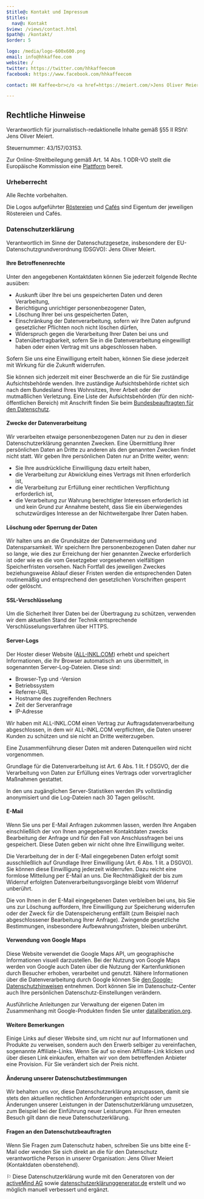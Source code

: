 ```yaml
---
$title@: Kontakt und Impressum
$titles:
  nav@: Kontakt
$view: /views/contact.html
$path@: /kontakt/
$order: 5

logo: /media/logo-600x600.png
email: info@hhkaffee.com
website: /
twitter: https://twitter.com/hhkaffeecom
facebook: https://www.facebook.com/hhkaffeecom

contact: HH Kaffee<br>c/o <a href=https://meiert.com/>Jens Oliver Meiert</a><br>Schwalbenplatz<br>22307 Hamburg<br><a href=tel:+49-157-50117717>0157-50117717</a>

---
```

## Rechtliche Hinweise

Verantwortlich für journalistisch-redaktionelle Inhalte gemäß §55 II RStV: Jens Oliver Meiert.

Steuernummer: 43/157/03153.

Zur Online-Streitbeilegung gemäß Art. 14 Abs. 1 ODR-VO stellt die Europäische Kommission eine [Plattform](https://ec.europa.eu/consumers/odr/) bereit.

### Urheberrecht

Alle Rechte vorbehalten.

Die Logos aufgeführter [Röstereien]([url('/content/pages/roasters.md')]) und [Cafés]([url('/content/pages/cafes.md')]) sind Eigentum der jeweiligen Röstereien und Cafés.  

### Datenschutzerklärung

Verantwortlich im Sinne der Datenschutzgesetze, insbesondere der EU-Datenschutzgrundverordnung (DSGVO): Jens Oliver Meiert.

#### Ihre Betroffenenrechte

Unter den angegebenen Kontaktdaten können Sie jederzeit folgende Rechte ausüben:

* Auskunft über Ihre bei uns gespeicherten Daten und deren Verarbeitung,
* Berichtigung unrichtiger personenbezogener Daten,
* Löschung Ihrer bei uns gespeicherten Daten,
* Einschränkung der Datenverarbeitung, sofern wir Ihre Daten aufgrund gesetzlicher Pflichten noch nicht löschen dürfen,
* Widerspruch gegen die Verarbeitung Ihrer Daten bei uns und
* Datenübertragbarkeit, sofern Sie in die Datenverarbeitung eingewilligt haben oder einen Vertrag mit uns abgeschlossen haben.

Sofern Sie uns eine Einwilligung erteilt haben, können Sie diese jederzeit mit Wirkung für die Zukunft widerrufen.

Sie können sich jederzeit mit einer Beschwerde an die für Sie zuständige Aufsichtsbehörde wenden. Ihre zuständige Aufsichtsbehörde richtet sich nach dem Bundesland Ihres Wohnsitzes, Ihrer Arbeit oder der mutmaßlichen Verletzung. Eine Liste der Aufsichtsbehörden (für den nicht-öffentlichen Bereich) mit Anschrift finden Sie beim [Bundesbeauftragten für den Datenschutz](https://www.bfdi.bund.de/DE/Infothek/Anschriften_Links/anschriften_links-node.html).

#### Zwecke der Datenverarbeitung

Wir verarbeiten etwaige personenbezogenen Daten nur zu den in dieser Datenschutzerklärung genannten Zwecken. Eine Übermittlung Ihrer persönlichen Daten an Dritte zu anderen als den genannten Zwecken findet nicht statt. Wir geben Ihre persönlichen Daten nur an Dritte weiter, wenn:

* Sie Ihre ausdrückliche Einwilligung dazu erteilt haben,
* die Verarbeitung zur Abwicklung eines Vertrags mit Ihnen erforderlich ist,
* die Verarbeitung zur Erfüllung einer rechtlichen Verpflichtung erforderlich ist,
* die Verarbeitung zur Wahrung berechtigter Interessen erforderlich ist und kein Grund zur Annahme besteht, dass Sie ein überwiegendes schutzwürdiges Interesse an der Nichtweitergabe Ihrer Daten haben.

#### Löschung oder Sperrung der Daten

Wir halten uns an die Grundsätze der Datenvermeidung und Datensparsamkeit. Wir speichern Ihre personenbezogenen Daten daher nur so lange, wie dies zur Erreichung der hier genannten Zwecke erforderlich ist oder wie es die vom Gesetzgeber vorgesehenen vielfältigen Speicherfristen vorsehen. Nach Fortfall des jeweiligen Zweckes beziehungsweise Ablauf dieser Fristen werden die entsprechenden Daten routinemäßig und entsprechend den gesetzlichen Vorschriften gesperrt oder gelöscht.

#### SSL-Verschlüsselung

Um die Sicherheit Ihrer Daten bei der Übertragung zu schützen, verwenden wir dem aktuellen Stand der Technik entsprechende Verschlüsselungsverfahren über HTTPS.

#### Server-Logs

Der Hoster dieser Website ([ALL-INKL.COM](https://all-inkl.com/)) erhebt und speichert Informationen, die Ihr Browser automatisch an uns übermittelt, in sogenannten Server-Log-Dateien. Diese sind:

* Browser-Typ und -Version
* Betriebssystem
* Referrer-URL
* Hostname des zugreifenden Rechners
* Zeit der Serveranfrage
* IP-Adresse

Wir haben mit ALL-INKL.COM einen Vertrag zur Auftragsdatenverarbeitung abgeschlossen, in dem wir ALL-INKL.COM verpflichten, die Daten unserer Kunden zu schützen und sie nicht an Dritte weiterzugeben.

Eine Zusammenführung dieser Daten mit anderen Datenquellen wird nicht vorgenommen.

Grundlage für die Datenverarbeitung ist Art. 6 Abs. 1 lit. f DSGVO, der die Verarbeitung von Daten zur Erfüllung eines Vertrags oder vorvertraglicher Maßnahmen gestattet.

In den uns zugänglichen Server-Statistiken werden IPs vollständig anonymisiert und die Log-Dateien nach 30 Tagen gelöscht.

#### E-Mail

Wenn Sie uns per E-Mail Anfragen zukommen lassen, werden Ihre Angaben einschließlich der von Ihnen angegebenen Kontaktdaten zwecks Bearbeitung der Anfrage und für den Fall von Anschlussfragen bei uns gespeichert. Diese Daten geben wir nicht ohne Ihre Einwilligung weiter.

Die Verarbeitung der in der E-Mail eingegebenen Daten erfolgt somit ausschließlich auf Grundlage Ihrer Einwilligung (Art. 6 Abs. 1 lit. a DSGVO). Sie können diese Einwilligung jederzeit widerrufen. Dazu reicht eine formlose Mitteilung per E-Mail an uns. Die Rechtmäßigkeit der bis zum Widerruf erfolgten Datenverarbeitungsvorgänge bleibt vom Widerruf unberührt.

Die von Ihnen in der E-Mail eingegebenen Daten verbleiben bei uns, bis Sie uns zur Löschung auffordern, Ihre Einwilligung zur Speicherung widerrufen oder der Zweck für die Datenspeicherung entfällt (zum Beispiel nach abgeschlossener Bearbeitung Ihrer Anfrage). Zwingende gesetzliche Bestimmungen, insbesondere Aufbewahrungsfristen, bleiben unberührt.

#### Verwendung von Google Maps

Diese Website verwendet die Google Maps API, um geographische Informationen visuell darzustellen. Bei der Nutzung von Google Maps werden von Google auch Daten über die Nutzung der Kartenfunktionen durch Besucher erhoben, verarbeitet und genutzt. Nähere Informationen über die Datenverarbeitung durch Google können Sie [den Google-Datenschutzhinweisen](https://policies.google.com/privacy) entnehmen. Dort können Sie im Datenschutz-Center auch Ihre persönlichen Datenschutz-Einstellungen verändern.

Ausführliche Anleitungen zur Verwaltung der eigenen Daten im Zusammenhang mit Google-Produkten finden Sie unter [dataliberation.org](http://www.dataliberation.org/).

#### Weitere Bemerkungen

Einige Links auf dieser Website sind, um nicht nur auf Informationen und Produkte zu verweisen, sondern auch den Erwerb selbiger zu vereinfachen, sogenannte Affiliate-Links. Wenn Sie auf so einen Affiliate-Link klicken und über diesen Link einkaufen, erhalten wir von dem betreffenden Anbieter eine Provision. Für Sie verändert sich der Preis nicht.

#### Änderung unserer Datenschutzbestimmungen

Wir behalten uns vor, diese Datenschutzerklärung anzupassen, damit sie stets den aktuellen rechtlichen Anforderungen entspricht oder um Änderungen unserer Leistungen in der Datenschutzerklärung umzusetzen, zum Beispiel bei der Einführung neuer Leistungen. Für Ihren erneuten Besuch gilt dann die neue Datenschutzerklärung.

#### Fragen an den Datenschutzbeauftragten

Wenn Sie Fragen zum Datenschutz haben, schreiben Sie uns bitte eine E-Mail oder wenden Sie sich direkt an die für den Datenschutz verantwortliche Person in unserer Organisation: Jens Oliver Meiert (Kontaktdaten obenstehend).

⚐ Diese Datenschutzerklärung wurde mit den Generatoren von der [activeMind AG](https://www.activemind.de/datenschutz/datenschutzhinweis-generator/) sowie [datenschutzerklärunggenerator.de](https://xn--datenschutzerklrunggenerator-knc.de/) erstellt und wo möglich manuell verbessert und ergänzt.